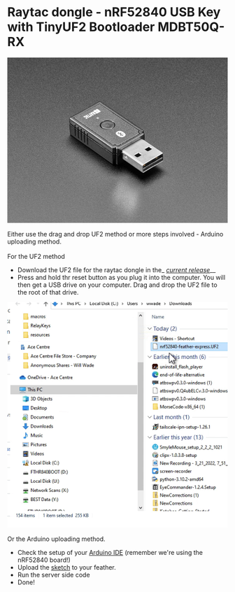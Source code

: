 # Raytac dongle - nRF52840 USB Key with TinyUF2 Bootloader MDBT50Q-RX

![](../../.gitbook/assets/image.png)

Either use the drag and drop UF2 method or more steps involved - Arduino uploading method.\
\
For the UF2 method

* Download the UF2 file for the raytac dongle in the\_ [_current release_](http://github.com/acecentre/relaykeys/releases/latest)\_\_
* Press and hold thr reset button as you plug it into the computer. You will then get a USB drive on your computer. Drag and drop the UF2 file to the root of that drive.

![](../../.gitbook/assets/uf2drag-drop.gif)

Or the Arduino uploading method.

* Check the setup of your [Arduino IDE](https://learn.adafruit.com/bluefruit-nrf52-feather-learning-guide/arduino-bsp-setup) (remember we're using the nRF52840 board!)
* Upload the [sketch](../../../../arduino/arduino\_nRF52840/arduino\_nRF52840.ino) to your feather.
* Run the server side code
* Done!
